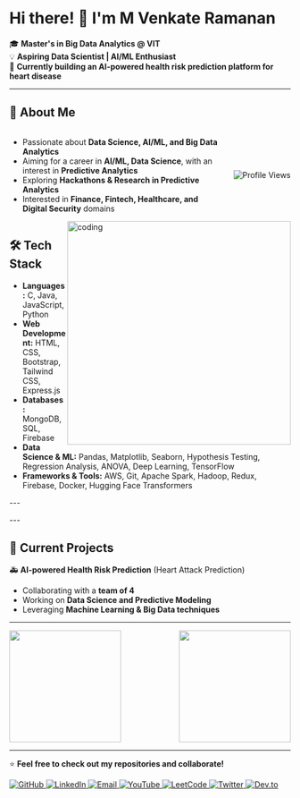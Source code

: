 # Hi there! 👋 I'm M Venkate Ramanan

🎓 **Master's in Big Data Analytics @ VIT**  
💡 **Aspiring Data Scientist | AI/ML Enthusiast**  
🚀 **Currently building an AI-powered health risk prediction platform for heart disease**  

---

## 🔬 About Me
<div style="display: flex; justify-content: space-between; align-items: center; width: 100%;">
  <div style="flex: 1; padding-right: 20px;">
    <ul>
      <li>Passionate about <strong>Data Science, AI/ML, and Big Data Analytics</strong></li>
      <li>Aiming for a career in <strong>AI/ML, Data Science</strong>, with an interest in <strong>Predictive Analytics</strong></li>
      <li>Exploring <strong>Hackathons & Research in Predictive Analytics</strong></li>
      <li>Interested in <strong>Finance, Fintech, Healthcare, and Digital Security</strong> domains</li>
    </ul>
  </div>
  
  <img src="https://komarev.com/ghpvc/?username=vrhsr&label=Profile%20views&color=0e75b6&style=flat" alt="Profile Views" />
</div>

<img align="right" alt="coding" width="400" src="https://media0.giphy.com/media/v1.Y2lkPTc5MGI3NjExaG5nbnluNXBibGUzdXFyNnFiN3VraDJwbG9xbWxkOHo0ajhncXp4NCZlcD12MV9pbnRlcm5hbF9naWZfYnlfaWQmY3Q9Zw/Y4ak9Ki2GZCbJxAnJD/giphy.gif">

## 🛠 Tech Stack

- **Languages:** C, Java, JavaScript, Python  
- **Web Development:** HTML, CSS, Bootstrap, Tailwind CSS, Express.js  
- **Databases:** MongoDB, SQL, Firebase  
- **Data Science & ML:** Pandas, Matplotlib, Seaborn, Hypothesis Testing, Regression Analysis, ANOVA, Deep Learning, TensorFlow  
- **Frameworks & Tools:** AWS, Git, Apache Spark, Hadoop, Redux, Firebase, Docker, Hugging Face Transformers  

<p>---</p>
--- 

## 📌 Current Projects  


🚑 <strong>AI-powered Health Risk Prediction</strong> (Heart Attack Prediction)  
  - Collaborating with a <strong>team of 4</strong>  
  - Working on <strong>Data Science and Predictive Modeling</strong>  
  - Leveraging <strong>Machine Learning & Big Data techniques</strong>  
</p>



---
<div style="display: flex; justify-content: space-between; align-items: center;">
  <a href="https://github.com/vrhsr/github-readme-stats">
    <img height=200 src="https://github-readme-stats.vercel.app/api?username=vrhsr" />
  </a>

  <a href="https://github.com/vrhsr/convoychat">
    <img height=200 src="https://github-readme-stats.vercel.app/api/top-langs?username=vrhsr&layout=compact&langs_count=8&card_width=320" />
  </a>
</div>


---
⭐ **Feel free to check out my repositories and collaborate!**


<p align="left"> <a href="https://github.com/vhrsr" target="_blank"> <img src="https://img.shields.io/badge/GitHub-181717?style=for-the-badge&logo=github&logoColor=white" alt="GitHub"/> </a> <a href="https://linkedin.com/in/vrhsr" target="_blank"> <img src="https://img.shields.io/badge/LinkedIn-0A66C2?style=for-the-badge&logo=linkedin&logoColor=white" alt="LinkedIn"/> </a> <a href="mailto:mvrhsr@gmail.com" target="_blank"> <img src="https://img.shields.io/badge/Email-EA4335?style=for-the-badge&logo=gmail&logoColor=white" alt="Email"/> </a> <a href="https://www.youtube.com/channel/UCGiSfca_q6XRDcj4p67xojg" target="_blank"> <img src="https://img.shields.io/badge/YouTube-FF0000?style=for-the-badge&logo=youtube&logoColor=white" alt="YouTube"/> </a> <a href="https://www.leetcode.com/mvrhsr" target="_blank"> <img src="https://img.shields.io/badge/LeetCode-FFA116?style=for-the-badge&logo=leetcode&logoColor=white" alt="LeetCode"/> </a> <a href="https://twitter.com/yourhandle" target="_blank"> <img src="https://img.shields.io/badge/Twitter-1DA1F2?style=for-the-badge&logo=twitter&logoColor=white" alt="Twitter"/> </a> <a href="https://dev.to/vhrsr" target="_blank"> <img src="https://img.shields.io/badge/Dev.to-0A0A0A?style=for-the-badge&logo=devdotto&logoColor=white" alt="Dev.to"/> </a> </p>
